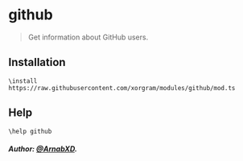 # github

> Get information about GitHub users.

## Installation

```text
\install https://raw.githubusercontent.com/xorgram/modules/github/mod.ts
```

## Help

```text
\help github
```

##### Author: [@ArnabXD](https://github.com/ArnabXD).
